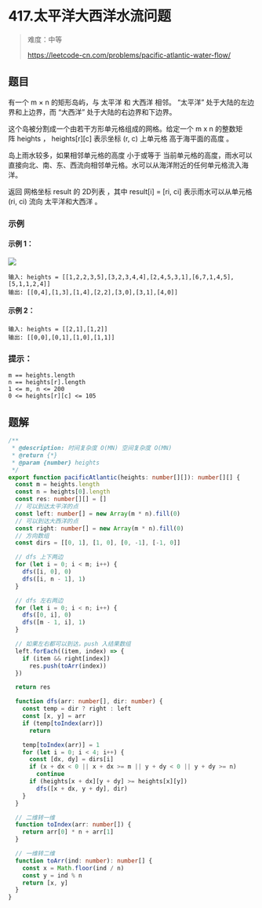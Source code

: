 # 417.太平洋大西洋水流问题

> 难度：中等
>
> https://leetcode-cn.com/problems/pacific-atlantic-water-flow/

## 题目

有一个 m × n 的矩形岛屿，与 太平洋 和 大西洋 相邻。 “太平洋” 处于大陆的左边界和上边界，而 “大西洋” 处于大陆的右边界和下边界。

这个岛被分割成一个由若干方形单元格组成的网格。给定一个 m x n 的整数矩阵 heights ， heights[r][c] 表示坐标 (r, c) 上单元格 高于海平面的高度 。

岛上雨水较多，如果相邻单元格的高度 小于或等于 当前单元格的高度，雨水可以直接向北、南、东、西流向相邻单元格。水可以从海洋附近的任何单元格流入海洋。

返回 网格坐标 result 的 2D列表 ，其中 result[i] = [ri, ci] 表示雨水可以从单元格 (ri, ci) 流向 太平洋和大西洋 。

### 示例

#### 示例 1：

![](https://assets.leetcode.com/uploads/2021/06/08/waterflow-grid.jpg)
```
输入: heights = [[1,2,2,3,5],[3,2,3,4,4],[2,4,5,3,1],[6,7,1,4,5],[5,1,1,2,4]]
输出: [[0,4],[1,3],[1,4],[2,2],[3,0],[3,1],[4,0]]
```

#### 示例 2：

```
输入: heights = [[2,1],[1,2]]
输出: [[0,0],[0,1],[1,0],[1,1]]
```

### 提示：

```
m == heights.length
n == heights[r].length
1 <= m, n <= 200
0 <= heights[r][c] <= 105
```

## 题解

```ts
/**
 * @description: 时间复杂度 O(MN) 空间复杂度 O(MN)
 * @return {*}
 * @param {number} heights
 */
export function pacificAtlantic(heights: number[][]): number[][] {
  const m = heights.length
  const n = heights[0].length
  const res: number[][] = []
  // 可以到达太平洋的点
  const left: number[] = new Array(m * n).fill(0)
  // 可以到达大西洋的点
  const right: number[] = new Array(m * n).fill(0)
  // 方向数组
  const dirs = [[0, 1], [1, 0], [0, -1], [-1, 0]]

  // dfs 上下两边
  for (let i = 0; i < m; i++) {
    dfs([i, 0], 0)
    dfs([i, n - 1], 1)
  }

  // dfs 左右两边
  for (let i = 0; i < n; i++) {
    dfs([0, i], 0)
    dfs([m - 1, i], 1)
  }

  // 如果左右都可以到达，push 入结果数组
  left.forEach((item, index) => {
    if (item && right[index])
      res.push(toArr(index))
  })

  return res

  function dfs(arr: number[], dir: number) {
    const temp = dir ? right : left
    const [x, y] = arr
    if (temp[toIndex(arr)])
      return

    temp[toIndex(arr)] = 1
    for (let i = 0; i < 4; i++) {
      const [dx, dy] = dirs[i]
      if (x + dx < 0 || x + dx >= m || y + dy < 0 || y + dy >= n)
        continue
      if (heights[x + dx][y + dy] >= heights[x][y])
        dfs([x + dx, y + dy], dir)
    }
  }

  // 二维转一维
  function toIndex(arr: number[]) {
    return arr[0] * n + arr[1]
  }

  // 一维转二维
  function toArr(ind: number): number[] {
    const x = Math.floor(ind / n)
    const y = ind % n
    return [x, y]
  }
}
```
